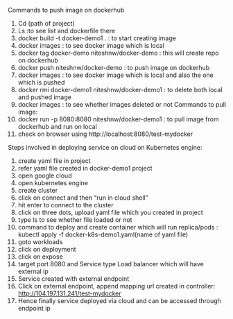 Commands to push image on dockerhub
1.	Cd (path of project)
2.	Ls :to see list and dockerfile there
3.	docker build -t docker-demo1 .   : to start creating image 
4.	docker images : to see docker image which is local
5.	docker tag docker-demo niteshnw/docker-demo : this will create repo on dockerhub
6.	docker push niteshnw/docker-demo : to push image on dockerhub
7.	docker images : to see docker image which is local and also the one which is pushed 
8.	docker rmi docker-demo1 niteshnw/docker-demo1 : to delete both local and pushed image
9.	docker images : to see whether images deleted or not
Commands to pull image:
1.	docker run -p 8080:8080 niteshnw/docker-demo1 : to pull image from dockerhub and run on local
2.	check on browser using http://localhost:8080/test-mydocker

Steps involved in deploying service on cloud on Kubernetes engine:
1.	create yaml file in project
2.	refer yaml file created in docker-demo1 project
3.	open google cloud
4.	open kubernetes engine
5.	create cluster
6.	click on connect and then “run in cloud shell”
7.	hit enter to connect to the cluster
8.	click on three dots, upload yaml file which you created in project
9.	type ls to see whether file loaded or not
10.	command to deploy and create container which will run replica/pods : kubectl apply -f docker-k8s-demo1.yaml(name of yaml file)
11.	goto workloads
12.	click on deployment
13.	click on expose
14.	target port 8080 and Service type Load balancer which will have external ip
15.	Service created with external endpoint
16.	Click on external endpoint, append mapping url created in controller: http://104.197.131.241/test-mydocker
17.	Hence finally service deployed via cloud and can be accessed through endpoint ip

